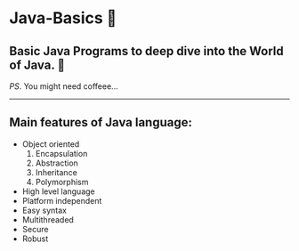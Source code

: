 # Java-Basics 🤖

## Basic Java Programs to deep dive into the World of Java. 💫 

_PS_. You might need coffeee...

---

## Main features of Java language:
* Object oriented 
  1. Encapsulation
  2. Abstraction   
  3. Inheritance
  4. Polymorphism
* High level language 
* Platform independent 
* Easy syntax
* Multithreaded
* Secure
* Robust

